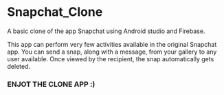 # Snapchat_Clone
A basic clone of the app Snapchat using Android studio and Firebase.

This app can perform very few activities available in the original Snapchat app.
You can send a snap, along with a message, from your gallery to any user available.
Once viewed by the recipient, the snap automatically gets deleted.

### ENJOT THE CLONE APP :)
